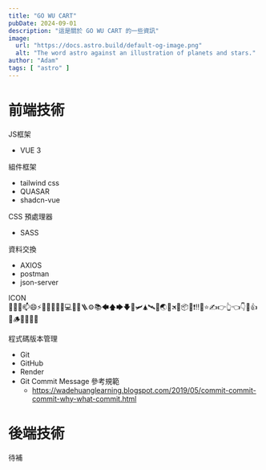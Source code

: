 ```yaml
---
title: "GO WU CART"
pubDate: 2024-09-01
description: "這是關於 GO WU CART 的一些資訊"
image:
  url: "https://docs.astro.build/default-og-image.png"
  alt: "The word astro against an illustration of planets and stars."
author: "Adam"
tags: [ "astro" ]
---
```


# 前端技術
JS框架
  + VUE 3

組件框架
  + tailwind css
  + QUASAR
  + shadcn-vue

CSS 預處理器
  + SASS

資料交換
  + AXIOS
  + postman
  + json-server

ICON  
👋🌱💞️📫😄⚡🚀🔧🚫🏪🔗💻📝🔩🪜⚙📚🡄🡅🡆🡇🚜🛩🛦🛰🛫🌏📡🛪🎒📦🎯❗‼📝⭐✍👉👆👈👇🏹👍👊🪵🧑‍🚀🧞👀

程式碼版本管理
+ Git
+ GitHub
+ Render
+ Git Commit Message 參考規範
  + <https://wadehuanglearning.blogspot.com/2019/05/commit-commit-commit-why-what-commit.html>

# 後端技術
待補